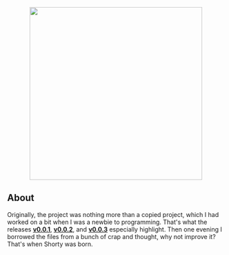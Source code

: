 <div align="center">
  <img src="https://i.imgur.com/ZfmqmzH.png" width="400">
</div>

## About

Originally, the project was nothing more than a copied project, which I had worked on a bit when I was a newbie to programming. That's what the releases **[v0.0.1](https://github.com/shortyapp/shorty/releases/tag/0.0.1)**, **[v0.0.2](https://github.com/shortyapp/shorty/releases/tag/0.0.2)**, and **[v0.0.3](https://github.com/shortyapp/shorty/releases/tag/0.0.3)** especially highlight. Then one evening I borrowed the files from a bunch of crap and thought, why not improve it? That's when Shorty was born.
